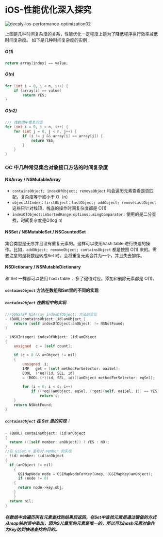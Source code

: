 # iOS-性能优化深入探究
![deeply-ios-performance-optimization02](http://p95ytk0ix.bkt.clouddn.com/2018-07-02-deeply-ios-performance-optimization02.png)

上图是几种时间复杂度的关系，性能优化一定程度上是为了降低程序执行效率减低时间复杂度。
如下是几种时间复杂度的实例：
##### O(1)

```objective-c
return array[index] == value;
```

##### O(n)

```objective-c
for (int i = 0, i < n, i++) {
    if (array[i] == value) 
        return YES;
}
```

##### O(n2)

```objective-c
/// 找数组中重复的值
for (int i = 0, i < n, i++) {
    for (int j = 0, j < n, j++) {
        if (i != j && array[i] == array[j]) {
            return YES;
        }
    }
}
```

### OC 中几种常见集合对象接口方法的时间复杂度
#### NSArray / NSMutableArray
* `containsObject; indexOfObject; removeObject` 均会遍历元素查看是否匹配，复杂度等于或小于 O（n）
* `objectAtIndex；firstObject；lastObject; addObject; removeLastObject` 这些只针对栈顶，栈底的操作时间复杂度都是 O(1)
* `indexOfObject:inSortedRange:options:usingComparator:` 使用的是二分查找，时间复杂度是O(log n)

#### NSSet / NSMutableSet / NSCountedSet
集合类型是无序并且没有重复元素的。这样可以使用hash table 进行快速的操作。比如，`addObject; removeObject; containsObject` 都是按照 O(1) 来的。需要注意的是将数组转成Set 时，会将重复元素合并为一个，并且失去排序。

#### NSDictionary / NSMutableDictionary
和 Set 一样都可以使用 hash table ，多了键值对应。添加和删除元素都是 O(1)。

#### `containsObject` 方法在数组和Set里的不同的实现
##### `containsObject` 在数组中的实现

```objective-c
///GUNSTEP NSArray indexOfObject: 方法的实现
- (BOOL)containsObject:(id)anObject {
    return [self indexOfObject:anObject] != NSNotFound;
}

- (NSUInteger) indexOfObject: (id)anObject
{
    unsigned  c = [self count];
    
    if (c > 0 && anObject != nil)
    {
        unsigned  i;
        IMP   get = [self methodForSelector: oaiSel];
        BOOL  (*eq)(id, SEL, id)
        = (BOOL (*)(id, SEL, id))[anObject methodForSelector: eqSel];
        
        for (i = 0; i < c; i++)
            if ((*eq)(anObject, eqSel, (*get)(self, oaiSel, i)) == YES)
                return i;
    }
    return NSNotFound;
}
```
##### `containsObject` 在 Set 里的实现： 

```objective-c
- (BOOL) containsObject: (id)anObject
{
  return (([self member: anObject]) ? YES : NO);
}
//在 GSSet,m 里有对 member 的实现
- (id) member: (id)anObject
{
  if (anObject != nil)
    {
      GSIMapNode node = GSIMapNodeForKey(&map, (GSIMapKey)anObject);
      if (node != 0)
    {
      return node->key.obj;
    }
    }
  return nil;
}
```
##### 在数组中会遍历所有元素查找到结果后返回，在Set中查找元素是通过键值的方式从map映射表中取出，因为S儿童里的元素是唯一的，所以可以hash元素对象作为key达到快速查找的目的。




